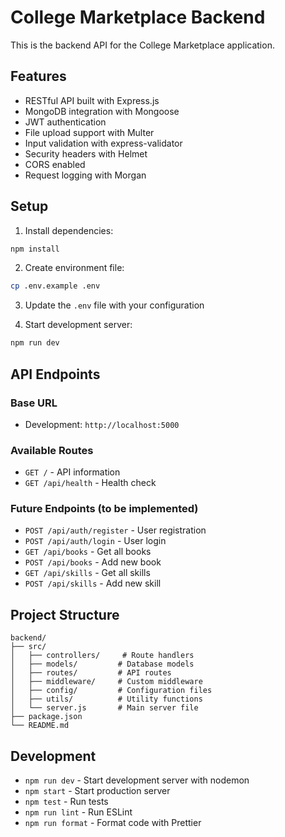 # College Marketplace Backend

This is the backend API for the College Marketplace application.

## Features

- RESTful API built with Express.js
- MongoDB integration with Mongoose
- JWT authentication
- File upload support with Multer
- Input validation with express-validator
- Security headers with Helmet
- CORS enabled
- Request logging with Morgan

## Setup

1. Install dependencies:
```bash
npm install
```

2. Create environment file:
```bash
cp .env.example .env
```

3. Update the `.env` file with your configuration

4. Start development server:
```bash
npm run dev
```

## API Endpoints

### Base URL
- Development: `http://localhost:5000`

### Available Routes
- `GET /` - API information
- `GET /api/health` - Health check

### Future Endpoints (to be implemented)
- `POST /api/auth/register` - User registration
- `POST /api/auth/login` - User login
- `GET /api/books` - Get all books
- `POST /api/books` - Add new book
- `GET /api/skills` - Get all skills
- `POST /api/skills` - Add new skill

## Project Structure

```
backend/
├── src/
│   ├── controllers/     # Route handlers
│   ├── models/         # Database models
│   ├── routes/         # API routes
│   ├── middleware/     # Custom middleware
│   ├── config/         # Configuration files
│   ├── utils/          # Utility functions
│   └── server.js       # Main server file
├── package.json
└── README.md
```

## Development

- `npm run dev` - Start development server with nodemon
- `npm start` - Start production server
- `npm test` - Run tests
- `npm run lint` - Run ESLint
- `npm run format` - Format code with Prettier